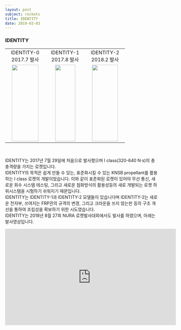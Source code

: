 ```yaml
---
layout: post
subject: rockets
title: IDENTITY
date: 2019-03-03
---
```


<h3>IDENTITY</h3>
<table style="width:1085px"><tr>
<td width="115" align="center">IDENTITY-0<br/>2017.7 발사</td>
<td width="115" align="center">IDENTITY-1<br/>2017.8 발사</td>
<td width="115" align="center">IDENTITY-2<br/>2018.2 발사</td>

</tr><tr>
<td width="115" align="center">
<img src="https://github.com/hsb6350/hanaro.github.io/blob/master/assets/IDENTITY0.jpg?raw=true" width="86.3" height="250"/></td>
<td width="115" align="center">
<img src="https://github.com/hsb6350/hanaro.github.io/blob/master/assets/IDENTITY.jpg?raw=true" width="66" height="250"/></td>
<td width="115" align="center">
<img src="https://github.com/hsb6350/hanaro.github.io/blob/master/assets/IDENTITY2.jpg?raw=true" width="85.8" height="250"/></td>

</tr></table><br/>

IDENTITY는 2017년 7월 29일에 처음으로 발사했으며 I class(320-640 N·s)의 총 충격량을 가지는 로켓입니다. <br/>
IDENTITY의 목적은 쉽게 만들 수 있는, 표준화시킬 수 있는 KNSB propellant를 활용하는 I class 로켓의 개발이었습니다. 이와 같이 표준화된 로켓이 있어야 무선 통신, 새로운 회수 시스템
테스팅, 그리고 새로운 점화방식의 활용성등의 새로 개발되는 로켓 하위시스템을 시험하기 쉬워지기 때문입니다. <br/>
IDENTITY는 IDENTITY-1과 IDENTITY-2 모델들이 있습니다며 IDENTITY-2는 새로운 전자부, 쓰여지는 FRP관의 규격의 변경, 그리고 크라운을 쓰지 않는핀 등의 
구조 개선을 통하여 조립성을 확보하기 위한 시도였습니다. <br/>
IDENTITY는 2018년 8월 27회 NURA 로켓발사대회에서도 발사를 하였으며, 아래는 발사영상입니다. <br/>

<iframe width="560" height="315" src="https://www.youtube.com/embed/mMGyQSNxEvY" frameborder="0" allowfullscreen></iframe>
